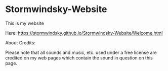 # Stormwindsky-Website
This is my website

Here: https://stormwindsky.github.io/Stormwindsky-Website/Welcome.html

About Credits:

Please note that all sounds and music, etc. used under a free license are credited on my web pages which contain the sound in question on this page.
